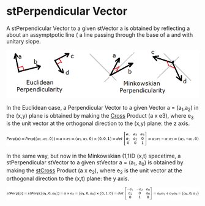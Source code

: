 # stPerpendicular Vector

A stPerpendicular Vector to a given stVector a is obtained by reflecting a about an assymptpotic line ( a line passing through the base of a and with unitary slope.

![stPerpencicular](https://github.com/probaxeoxebra/probaMinkoski/blob/master/Interese/Images/PerpendVectors_Eucl_Mink.png "Euclidean vs. Minkowskian Perpendicularity")

In the Euclidean case, a Perpendicular Vector to a given Vector a = (a<sub>1</sub>,a<sub>2</sub>) in the (x,y) plane is obtained by making the [Cross](https://github.com/probaxeoxebra/probaMinkoski/blob/master/Explicacions/CrossProduct.md) Product (a x e3), where e<sub>3</sub> is the unit vector at the orthogonal direction to the (x,y) plane: the z axis.

![EuclideanPerpendicular](https://github.com/probaxeoxebra/probaMinkoski/blob/master/Interese/Images/PerpendicularVector.jpg "Algebraic formulation for the Perependicular to a given Vector")

In the same way, but now in the Minkowskian (1,1)D (x,t) spacetime, a stPerpendicular stVector to a given stVector a = (a<sub>1</sub>, a<sub>0</sub>) is obtained by making the [stCross](https://github.com/probaxeoxebra/probaMinkoski/blob/master/Explicacions/CrossProduct.md) Product (a x e<sub>2</sub>), where e<sub>2</sub> is the unit vector at the orthogonal direction to the (x,t) plane: the y axis.

![MinkowskianPerpendicular](https://github.com/probaxeoxebra/probaMinkoski/blob/master/Interese/Images/stPerpendicularVector.jpg "Algebraic formulation for the stPerependicular to a given Vector")

